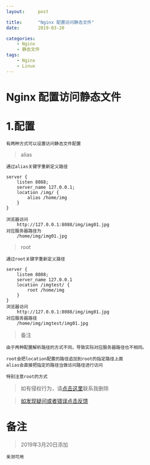 ```yaml
---
layout:     post

title:      "Nginx 配置访问静态文件"
date:       2019-03-20

categories:
    - Nginx
    - 静态文件
tags:
    - Nginx
    - Linux
---
```


# Nginx 配置访问静态文件
# 1.配置

    有两种方式可以设置访问静态文件配置
<!-- more -->
>alias

    通过alias关键字重新定义路径

    server {
        listen 8088;
        server_name 127.0.0.1;
        location /img/ {
            alias /home/img
        }
    }

    浏览器访问
        http://127.0.0.1:8088/img/img01.jpg
    对应服务器路径为
        /home/img/img01.jpg

>root

    通过root关键字重新定义路径

    server {
        listem 8088;
        server_name 127.0.0.1
        location /imgtest/ {
            root /home/img
        }
    }
    浏览器访问
        http://127.0.0.1:8088/img/img01.jpg
    对应服务器路径
        /home/img/imgtest/img01.jpg

>备注

    由于两种配置解析路径的方式不同，导致实际对应服务器路径也不相同。

    root会把location配置的路径追加到root的指定路径上面
    alias会直接把指定的路径当做访问路径进行访问

    特别注意root的方式


>如有侵权行为，请[点击这里](https://github.com/WangShayne)联系我删除

>[如发现疑问或者错误点击反馈](https://github.com/WangShayne)

# 备注

>2019年3月20日添加

    亲测可用
